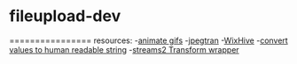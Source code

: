 # fileupload-dev
================
resources:
-[animate gifs](https://github.com/imagemin/gifsicle-bin)
-[jpegtran](https://github.com/imagemin/imagemin-jpegtran.git)
-[WixHive](https://github.com/wix/wix-hive-node.git)
-[convert values to human readable string](https://github.com/sindresorhus/pretty-bytes.git)
-[streams2 Transform wrapper](https://github.com/rvagg/through2.git)
